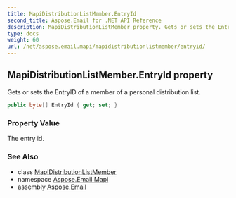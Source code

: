 ```yaml
---
title: MapiDistributionListMember.EntryId
second_title: Aspose.Email for .NET API Reference
description: MapiDistributionListMember property. Gets or sets the EntryID of a member of a personal distribution list
type: docs
weight: 60
url: /net/aspose.email.mapi/mapidistributionlistmember/entryid/
---
```

## MapiDistributionListMember.EntryId property

Gets or sets the EntryID of a member of a personal distribution list.

```csharp
public byte[] EntryId { get; set; }
```

### Property Value

The entry id.

### See Also

* class [MapiDistributionListMember](../)
* namespace [Aspose.Email.Mapi](../../mapidistributionlistmember/)
* assembly [Aspose.Email](../../../)


